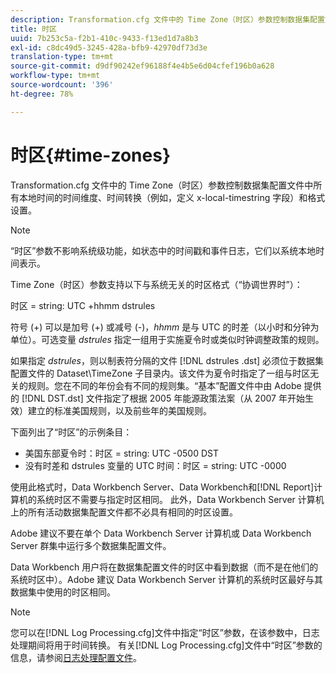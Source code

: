 ```yaml
---
description: Transformation.cfg 文件中的 Time Zone（时区）参数控制数据集配置文件中所有本地时间的时间维度、时间转换（例如，定义 x-local-timestring 字段）和格式设置。
title: 时区
uuid: 7b253c5a-f2b1-410c-9433-f13ed1d7a8b3
exl-id: c8dc49d5-3245-428a-bfb9-42970df73d3e
translation-type: tm+mt
source-git-commit: d9df90242ef96188f4e4b5e6d04cfef196b0a628
workflow-type: tm+mt
source-wordcount: '396'
ht-degree: 78%

---
```


# 时区{#time-zones}

Transformation.cfg 文件中的 Time Zone（时区）参数控制数据集配置文件中所有本地时间的时间维度、时间转换（例如，定义 x-local-timestring 字段）和格式设置。

>[!NOTE]
>
>“时区”参数不影响系统级功能，如状态中的时间戳和事件日志，它们以系统本地时间表示。

Time Zone（时区）参数支持以下与系统无关的时区格式（“协调世界时”）：

时区 = string: UTC +hhmm dstrules

符号 (+) 可以是加号 (+) 或减号 (-)，*hhmm* 是与 UTC 的时差（以小时和分钟为单位）。可选变量 *dstrules* 指定一组用于实施夏令时或类似时钟调整政策的规则。

如果指定 *dstrules*，则以制表符分隔的文件 [!DNL dstrules .dst] 必须位于数据集配置文件的 Dataset\TimeZone 子目录内。该文件为夏令时指定了一组与时区无关的规则。您在不同的年份会有不同的规则集。“基本”配置文件中由 Adobe 提供的 [!DNL DST.dst] 文件指定了根据 2005 年能源政策法案（从 2007 年开始生效）建立的标准美国规则，以及前些年的美国规则。

下面列出了“时区”的示例条目：

* 美国东部夏令时：时区 = string: UTC -0500 DST
* 没有时差和 dstrules 变量的 UTC 时间：时区 = string: UTC -0000

使用此格式时，Data Workbench Server、Data Workbench和[!DNL Report]计算机的系统时区不需要与指定时区相同。 此外，Data Workbench Server 计算机上的所有活动数据集配置文件都不必具有相同的时区设置。

Adobe 建议不要在单个 Data Workbench Server 计算机或 Data Workbench Server 群集中运行多个数据集配置文件。

Data Workbench 用户将在数据集配置文件的时区中看到数据（而不是在他们的系统时区中）。Adobe 建议 Data Workbench Server 计算机的系统时区最好与其数据集中使用的时区相同。

>[!NOTE]
>
>您可以在[!DNL Log Processing.cfg]文件中指定“时区”参数，在该参数中，日志处理期间将用于时间转换。 有关[!DNL Log Processing.cfg]文件中“时区”参数的信息，请参阅[日志处理配置文件](../../../../home/c-dataset-const-proc/c-log-proc-config-file/c-abt-log-proc-config-file.md)。
